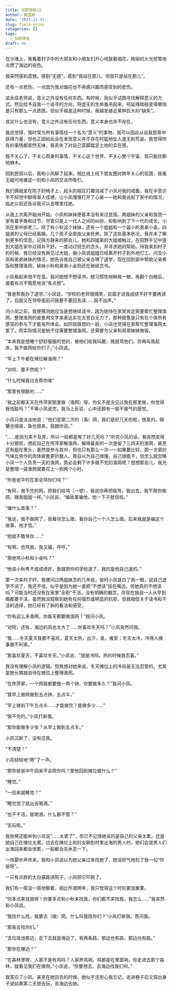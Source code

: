 ```yaml
---
title: 田野随笔12
author: 黄国政
date: '2023-12-31'
slug: field-essay
categories: []
tags:
  - 田野随笔
draft: no
---
```


在沙滩上，我看着村子中的大朋友和小朋友们开心地放着烟花，绚丽的火光短暂地点燃了海边的夜色。

我突然感到遗憾，感到“无感”，感到“我站在那儿，但我只是站在那儿”。

还有一点悲伤，一点因为我对烟花也不再感兴趣而感受到的悲伤。

梁永佳老师说，意义之外没有任何东西。有时候，我似乎试图寻找解释意义的方式，然后给予自我一个追寻的方向，将虚无的生命垂吊起来，苟延残喘般变得哪怕是只有那么一点质感。但似乎越是这种时候，我越发接近某种巨大的“缺失”。

其实什么也没有，意义之外没有任何东西，意义本身也并不存在。

我总觉得，我时常为所有事情找一个名为“意义”的事物，我可以因此从自我思索中获得力量，但也正因如此会在发现意义并不存在时猛地坠入虚无和荒诞。我觉得所有的事情都索然无味，我丢失了对自己双脚踏足土地的实在感。

我不关心了，不关心周身的事情，不关心这个世界，不关心整个宇宙，我只能忧郁地麻木。

回到民宿以后，我和小凤聊了起来。相比线上线下朋友圈对跨年关心的氛围，我毫无疑问地被这一刻和小凤的交谈所吸引。

我们俩就坐在院子的椅子上，起头的相互打趣消减了小凤对我的戒备，我在半意识半不知觉中聊得渐入佳境，让小凤慢慢打开了心扉——她和我说起了家中的情况，临走以前还告诉我可以去哪里找她。

从我上次离开硇洲开始，小凤和妹妹便基本没有来过民宿。两姐妹的父亲和饭团一家有着矛盾和过节，尽管只是上一代人之间的纠纷，却影响到了下一代的成长。小凤在家中排老二，除了有小秋这个妹妹，还有一个姐姐和一个最小的弟弟小金。四姐弟的父母已经离婚，几个孩子全部由父亲抚养。除了这些基本状况，我并未了解到更多的信息。记得方静来的那会儿，她和四姐弟的大姐接触过，在田野手记中提到大姐在家中过得并不好，一度动过轻生的念头，并寻求她的帮助。待我来到村子的时候，我已经没有再见过大姐，据小凤说姐姐已经离开村子到外地打工。问及小凤和弟弟妹妹的情况，她告诉我自己被父亲办理了退学，现在回到家中帮助父亲煮饭和整理渔网，妹妹小秋和弟弟小金则还在继续念书。

小凤看起来很不在意。我问她想不想读书，她习惯性地瞅我一眼，再翻个白眼后，接着有点不情愿地说“有点想”。

“我爸帮我办了退学。”小凤说，“学校的老师很搞笑，前面才说我成绩不好不要再读了，后面又在领导面前问我要不要回去读……我不出声。”

问小凤之前，我便猜测她应当是想继续读书，因为她待在家里肯定需要帮忙整理渔网，整理渔网的疲惫用文字来表达实在太苍白无力了，那种疲惫是只有在个体所有感官的参与下才能有所体会。如同我猜想的一般，小凤也觉得在家帮忙整理渔网太累了。而实际情况是她不仅需要整理渔网，还需要为父亲和弟弟妹妹做饭。

“本来我是想睡个舒舒服服的觉的，被他们给我叫醒，我就骂他们，你再叫我起床，我不做网给你们了。”小凤说。

“早上下午都在摊位解渔网？”

“对阿，要不然呢？”

“什么时候我过去帮你咯”

“那里有很脏的……”

“我之前都天天在佟萍家那里做（渔网）呀，你又不是没见过我在那里做，你觉得我怕脏吗？”不等小凤说完，我马上反驳，心中还颇有一股不服气的感觉。

小凤只是淡淡地说：“他们是第二次的（渔）网，我们是好几天的啦，很臭的，螃蟹也很臭，鱼也很臭，我跟你说。”

“……是因为来不及弄，所以一般都是堆了好几天吗？”听完小凤的话，我突然变得十分狼狈，想起自己在佟萍家解渔网，解得最臭的一次是留了三四天的渔网，甚至还有蛆在里头，虽然是参与其中，但也只有那么一次——如果要比较，那一次臭的气味比劳作的肉体疲惫更折磨人。我自以为自己很懂，自己很能干，但怎么就忽略小凤一个人负责一天的渔网，势必会剩下许多做不完的渔网呢？想想那会儿，我光是整理一袋渔网就要花上一到两个小时。

“你爸爸平时在家会骂你们吗？”

“有阿，做不完的网，把我们给骂（一顿），我说你再把我骂，我出去，我不帮你做网，跟我姐姐一样。”小凤说，“编故事骗他，他一下子就信啦。”

“编什么故事？”

“我说，我不做网了，我看你怎么做，看你自己一个人怎么做。后来我就是编这个故事，他才信。”

“他就不敢骂你……”

“有啊，他骂我，我又编，哼哼。”

“那他骂小秋和小金吗？”

“他说小秋考不成成绩好，我就把你的学给退了，我的是他自己退的。”

第一次来村子时，我便问过两姐妹念的几年级，彼时小凤就白了我一眼，说自己退学不读了，我还不信，似乎是因为她一直把“不想读”挂在嘴边。但她真的不想读吗？可能当时还没有在家里“全职”干活，没有明确的概念，但现在独自一人从早到晚都要干活，虽然我没观察到她有任何强烈或明显的抗拒，但我相信关于读书和干活的选择，她已经有了新的看法和感受。

“你有这么多渔网，你每天都要做渔网？”我问小凤。

“对阿，还有，海边的风也太大了……你喜欢冬天吗？”小凤突然问我。

“我……冬天夏天我都不喜欢，夏天太热，出汗，臭，难受；冬天太冷，冷得人做事做不利索。”

“我喜欢夏天，不喜欢冬天。”小凤说，“就是冷阿。热的时候我忍着。”

我没有理解小凤的逻辑，但我想对她来说，冬天摊位上的冷风是无法忍受的，尤其是她长期独自待在摊位上整理渔网。

“在佟萍家，一个网我都要做一两个钟，你要做多久？”我问小凤。

“我早上做网做到五点钟，五点半。”

“早上做到下午五点半……才能做完？能做多少……”

“做不完的。”小凤打断我。

“那你能做多少张？从早上做到五点半。”

小凤沉默了，没有应我。

“不清楚？”

小凤轻轻地“嗯”了一声。

“那你爸爸中午回来不会帮你吗？那他回到摊位做什么？”

“睡觉。”

“一回来就睡觉？”

“睡完觉了就出去喝酒。”

“也不干活，就喝酒，什么都不管？”

“去玩啦。”

我依稀还能听到小凤说“……太累了”，但已不记得她说的是自己的父亲太累，还是她自己在摊位太累。过去在摊位上和妇女聊到村里出海的男人时，她们会说男人们出海回来都会很累，一般都会先休息一下。

一阵脚步声传来，我和小凤说以为她父亲过来找她了，她没好气地怼了我一句“你爸呀”。

一只有点胖的大白猫跑进院子，小凤把它吓跑了。

我们有一搭没一搭地聊着，相比所谓跨年，我只觉得这个时刻更加重要。

“你多点来找我呀！你要多点和小秋来找我，你们都不来找我，我怎么……”我突然和小凤说。

“我找什么找，我要去（做）网，什么叫我找你们？”小凤打断我，质问我。

“那我去找你们。”

“去垃圾池那边，走下去就是海边了，有两条路，那边也有路，那边也有路。”

“那你在哪边？”

“在森林里呀，人家不是有鸡吗？人家养鸡呐，鸡都是在里面呐，你走进去那个森林，就看见我们在做网。”小凤说，“你要想去，去海边找我们呗。”

我答应了小凤。甚至在她回去的时候，她似乎还担心我忘记，走进巷子后又探出身子说如果第二天想去玩，去海边去她。
